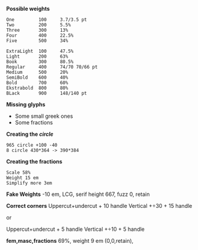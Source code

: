 **Possible weights**
```
One         100		3.7/3.5 pt		
Two         200		5.5%		
Three       300		13%		
Four        400		22.5%	
Five        500		34%		

ExtraLight  100		47.5%	
Light       200		63%
Book        300		80.5%
Regular     400		74/70 70/66 pt		
Medium      500		20%
SemiBold    600		40%
Bold        700		60%
Ekstrabold  800		80%
BLack       900		148/140 pt
```

**Missing glyphs**
* Some small greek ones
* Some fractions

**Creating the _circle_**
```
965 circle +100 -40
8 circle 430*364 -> 390*384
```

**Creating the fractions**
```
Scale 58%
Weight 15 em
Simplify more 3em
```

**Fake Weights**
-10 em, LCG, serif height 667, fuzz 0, retain

**Correct corners**
Uppercut+undercut + 10 handle
Vertical +÷30 + 15 handle

or

Uppercut+undercut + 5 handle
Vertical +÷10 + 5 handle

**fem,masc,fractions**
69%, weight 9 em (0,0,retain), 

